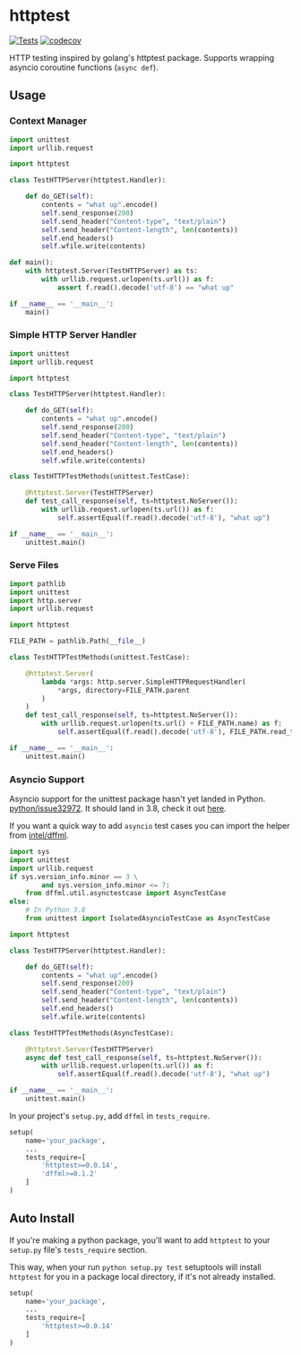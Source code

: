 # httptest

[![Tests](https://github.com/pdxjohnny/httptest/actions/workflows/tests.yml/badge.svg?branch=master)](https://github.com/pdxjohnny/httptest/actions/workflows/tests.yml) [![codecov](https://codecov.io/gh/pdxjohnny/httptest/branch/master/graph/badge.svg)](https://codecov.io/gh/pdxjohnny/httptest)

HTTP testing inspired by golang's httptest package. Supports wrapping asyncio
coroutine functions (`async def`).

## Usage

### Context Manager

```python
import unittest
import urllib.request

import httptest

class TestHTTPServer(httptest.Handler):

    def do_GET(self):
        contents = "what up".encode()
        self.send_response(200)
        self.send_header("Content-type", "text/plain")
        self.send_header("Content-length", len(contents))
        self.end_headers()
        self.wfile.write(contents)

def main():
    with httptest.Server(TestHTTPServer) as ts:
        with urllib.request.urlopen(ts.url()) as f:
            assert f.read().decode('utf-8') == "what up"

if __name__ == '__main__':
    main()
```

### Simple HTTP Server Handler

```python
import unittest
import urllib.request

import httptest

class TestHTTPServer(httptest.Handler):

    def do_GET(self):
        contents = "what up".encode()
        self.send_response(200)
        self.send_header("Content-type", "text/plain")
        self.send_header("Content-length", len(contents))
        self.end_headers()
        self.wfile.write(contents)

class TestHTTPTestMethods(unittest.TestCase):

    @httptest.Server(TestHTTPServer)
    def test_call_response(self, ts=httptest.NoServer()):
        with urllib.request.urlopen(ts.url()) as f:
            self.assertEqual(f.read().decode('utf-8'), "what up")

if __name__ == '__main__':
    unittest.main()
```

### Serve Files

```python
import pathlib
import unittest
import http.server
import urllib.request

import httptest

FILE_PATH = pathlib.Path(__file__)

class TestHTTPTestMethods(unittest.TestCase):

    @httptest.Server(
        lambda *args: http.server.SimpleHTTPRequestHandler(
            *args, directory=FILE_PATH.parent
        )
    )
    def test_call_response(self, ts=httptest.NoServer()):
        with urllib.request.urlopen(ts.url() + FILE_PATH.name) as f:
            self.assertEqual(f.read().decode('utf-8'), FILE_PATH.read_text())

if __name__ == '__main__':
    unittest.main()
```

### Asyncio Support

Asyncio support for the unittest package hasn't yet landed in Python.
[python/issue32972](https://bugs.python.org/issue32972).
It should land in 3.8, check it out
[here](https://github.com/python/cpython/pull/13386).

If you want a quick way to add `asyncio` test cases you can import the helper
from [intel/dffml](https://github.com/intel/dffml).

```python
import sys
import unittest
import urllib.request
if sys.version_info.minor == 3 \
        and sys.version_info.minor <= 7:
    from dffml.util.asynctestcase import AsyncTestCase
else:
    # In Python 3.8
    from unittest import IsolatedAsyncioTestCase as AsyncTestCase

import httptest

class TestHTTPServer(httptest.Handler):

    def do_GET(self):
        contents = "what up".encode()
        self.send_response(200)
        self.send_header("Content-type", "text/plain")
        self.send_header("Content-length", len(contents))
        self.end_headers()
        self.wfile.write(contents)

class TestHTTPTestMethods(AsyncTestCase):

    @httptest.Server(TestHTTPServer)
    async def test_call_response(self, ts=httptest.NoServer()):
        with urllib.request.urlopen(ts.url()) as f:
            self.assertEqual(f.read().decode('utf-8'), "what up")

if __name__ == '__main__':
    unittest.main()
```

In your project's `setup.py`, add `dffml` in `tests_require`.

```python
setup(
    name='your_package',
    ...
    tests_require=[
        'httptest>=0.0.14',
        'dffml>=0.1.2'
    ]
)
```

## Auto Install

If you're making a python package, you'll want to add `httptest` to your
`setup.py` file's `tests_require` section.

This way, when your run `python setup.py test` setuptools will install
`httptest` for you in a package local directory, if it's not already installed.

```python
setup(
    name='your_package',
    ...
    tests_require=[
        'httptest>=0.0.14'
    ]
)
```
